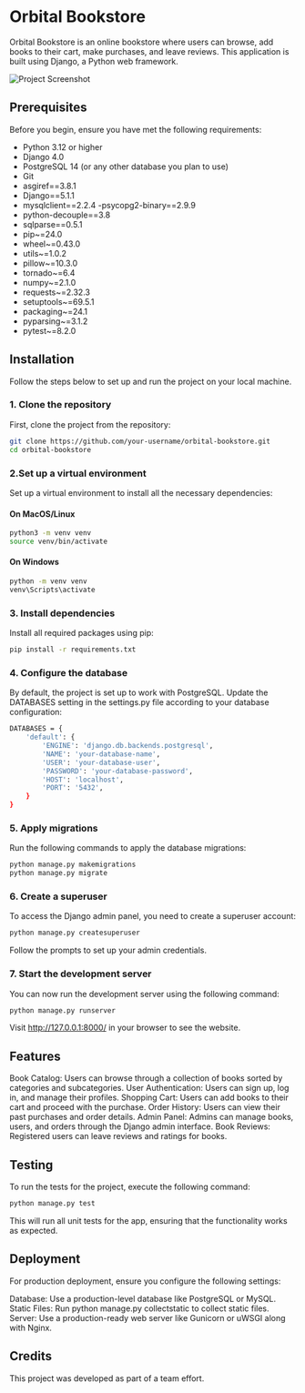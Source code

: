 # Orbital Bookstore

Orbital Bookstore is an online bookstore where users can browse, add books to their cart, make purchases, and leave reviews. This application is built using Django, a Python web framework.

![Project Screenshot](./static/images/screenshot.png)

## Prerequisites

Before you begin, ensure you have met the following requirements:

- Python 3.12 or higher
- Django 4.0
- PostgreSQL 14 (or any other database you plan to use)
- Git
- asgiref==3.8.1
- Django==5.1.1
- mysqlclient==2.2.4
-psycopg2-binary==2.9.9
- python-decouple==3.8
- sqlparse==0.5.1
- pip~=24.0
- wheel~=0.43.0
- utils~=1.0.2
- pillow~=10.3.0
- tornado~=6.4
- numpy~=2.1.0
- requests~=2.32.3
- setuptools~=69.5.1
- packaging~=24.1
- pyparsing~=3.1.2
- pytest~=8.2.0

## Installation

Follow the steps below to set up and run the project on your local machine.

### 1. Clone the repository

First, clone the project from the repository:

```bash
git clone https://github.com/your-username/orbital-bookstore.git
cd orbital-bookstore
```

### 2.Set up a virtual environment
Set up a virtual environment to install all the necessary dependencies:

#### On MacOS/Linux
```bash
python3 -m venv venv
source venv/bin/activate
```

#### On Windows
```bash
python -m venv venv
venv\Scripts\activate
```
### 3. Install dependencies
Install all required packages using pip:
```bash
pip install -r requirements.txt
```

### 4. Configure the database
By default, the project is set up to work with PostgreSQL. Update the DATABASES setting in the settings.py file according to your database configuration:
```bash
DATABASES = {
    'default': {
        'ENGINE': 'django.db.backends.postgresql',
        'NAME': 'your-database-name',
        'USER': 'your-database-user',
        'PASSWORD': 'your-database-password',
        'HOST': 'localhost',
        'PORT': '5432',
    }
}
```

### 5. Apply migrations
Run the following commands to apply the database migrations:
```bash
python manage.py makemigrations
python manage.py migrate
```
### 6. Create a superuser
To access the Django admin panel, you need to create a superuser account:
```bash
python manage.py createsuperuser
```
Follow the prompts to set up your admin credentials.

### 7. Start the development server
You can now run the development server using the following command:
```bash
python manage.py runserver
```
Visit http://127.0.0.1:8000/ in your browser to see the website.

## Features

Book Catalog: Users can browse through a collection of books sorted by categories and subcategories.
User Authentication: Users can sign up, log in, and manage their profiles.
Shopping Cart: Users can add books to their cart and proceed with the purchase.
Order History: Users can view their past purchases and order details.
Admin Panel: Admins can manage books, users, and orders through the Django admin interface.
Book Reviews: Registered users can leave reviews and ratings for books.

## Testing

To run the tests for the project, execute the following command:
```bash
python manage.py test
```
This will run all unit tests for the app, ensuring that the functionality works as expected.

## Deployment

For production deployment, ensure you configure the following settings:

Database: Use a production-level database like PostgreSQL or MySQL.
Static Files: Run python manage.py collectstatic to collect static files.
Server: Use a production-ready web server like Gunicorn or uWSGI along with Nginx.

## Credits

This project was developed as part of a team effort.